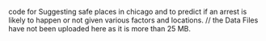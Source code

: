 code for Suggesting safe places in chicago and to predict if an arrest is likely to happen or not given various factors and locations.
// the Data Files have not been uploaded here as it is more than 25 MB.
